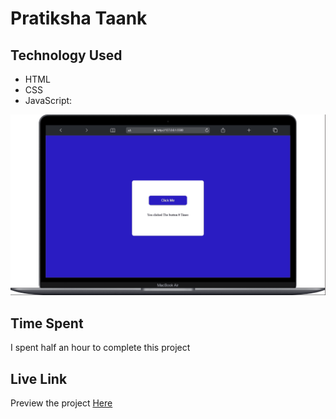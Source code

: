 # Pratiksha Taank
## Technology Used
- HTML
- CSS
- JavaScript:

![See what you type](./Image/Click%20the%20button.gif)

## Time Spent
I spent half an hour to complete this project
## Live Link
Preview the project [Here]()
